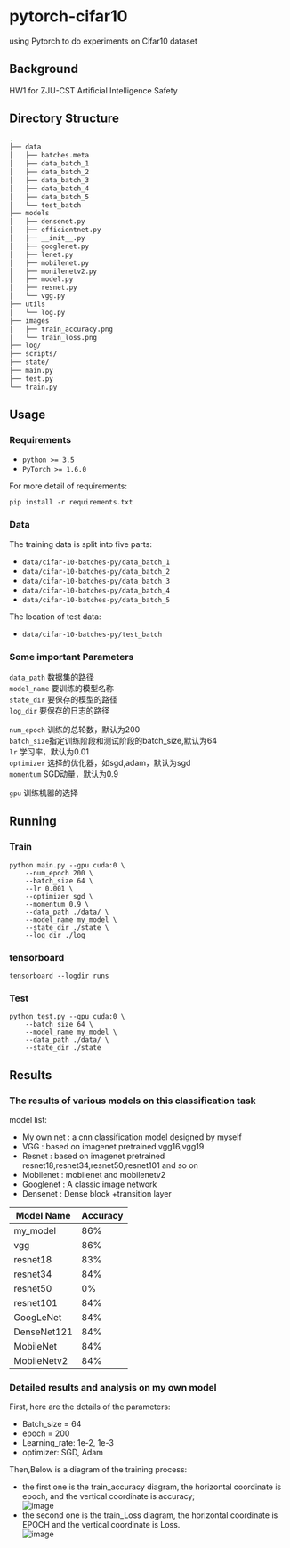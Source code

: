 # pytorch-cifar10
using Pytorch to do experiments on Cifar10 dataset
## Background
HW1 for ZJU-CST Artificial Intelligence Safety
## Directory Structure
```sh
.
├── data
│   ├── batches.meta
│   ├── data_batch_1
│   ├── data_batch_2
│   ├── data_batch_3
│   ├── data_batch_4
│   ├── data_batch_5
│   └── test_batch
├── models
│   ├── densenet.py
│   ├── efficientnet.py
│   ├── __init__.py
│   ├── googlenet.py
│   ├── lenet.py
│   ├── mobilenet.py
│   ├── monilenetv2.py
│   ├── model.py
│   ├── resnet.py
│   └── vgg.py
├── utils
│   └── log.py
├── images
│   ├── train_accuracy.png
│   └── train_loss.png
├── log/
├── scripts/
├── state/
├── main.py
├── test.py
└── train.py
```

## Usage
### Requirements
* ``` python >= 3.5 ```
* ``` PyTorch >= 1.6.0 ``` <br>

For more detail of requirements: <br>
``` 
pip install -r requirements.txt 
```
### Data
The training data is split into five parts:
* ``` data/cifar-10-batches-py/data_batch_1 ```
* ``` data/cifar-10-batches-py/data_batch_2 ```
* ``` data/cifar-10-batches-py/data_batch_3 ```
* ``` data/cifar-10-batches-py/data_batch_4 ```
* ``` data/cifar-10-batches-py/data_batch_5 ``` <br>

The location of test data:
* ``` data/cifar-10-batches-py/test_batch ```
### Some important Parameters
```data_path``` 数据集的路径 <br>
```model_name``` 要训练的模型名称 <br>
```state_dir``` 要保存的模型的路径 <br>
```log_dir``` 要保存的日志的路径 <br>

```num_epoch``` 训练的总轮数，默认为200 <br>
```batch_size```指定训练阶段和测试阶段的batch_size,默认为64 <br>
```lr``` 学习率，默认为0.01 <br>
```optimizer``` 选择的优化器，如sgd,adam，默认为sgd <br>
```momentum``` SGD动量，默认为0.9 <br>

```gpu``` 训练机器的选择 <br>

## Running
### Train
```
python main.py --gpu cuda:0 \
    --num_epoch 200 \
    --batch_size 64 \
    --lr 0.001 \
    --optimizer sgd \
    --momentum 0.9 \
    --data_path ./data/ \
    --model_name my_model \
    --state_dir ./state \
    --log_dir ./log
```
### tensorboard
```
tensorboard --logdir runs
```
### Test
```
python test.py --gpu cuda:0 \
    --batch_size 64 \
    --model_name my_model \
    --data_path ./data/ \
    --state_dir ./state
```

## Results
### The results of various models on this classification task
model list:
* My own net : a cnn classification model designed by myself
* VGG : based on imagenet pretrained vgg16,vgg19
* Resnet : based on imagenet pretrained resnet18,resnet34,resnet50,resnet101 and so on
* Mobilenet : mobilenet and mobilenetv2
* Googlenet : A classic image network
* Densenet : Dense block +transition layer

| Model Name | Accuracy |
| ---------- | -------- |
|  my_model  |    86%   |
|    vgg     |    86%   |
|  resnet18  |    83%   |
|  resnet34  |    84%   |
|  resnet50  |    0%    |
| resnet101  |    84%   |
| GoogLeNet  |    84%   |
|DenseNet121 |    84%   |
|  MobileNet |    84%   |
|MobileNetv2 |    84%   |
### Detailed results and analysis on my own model
First, here are the details of the parameters:
* Batch_size = 64
* epoch = 200
* Learning_rate: 1e-2, 1e-3
* optimizer: SGD, Adam <br>

Then,Below is a diagram of the training process: <br>
* the first one is the train_accuracy diagram, the horizontal coordinate is epoch, and the vertical coordinate is accuracy; <br>
![image](image/train_accuracy.png)
* the second one is the train_Loss diagram, the horizontal coordinate is EPOCH and the vertical coordinate is Loss. <br>
![image](image/train_loss.png)
